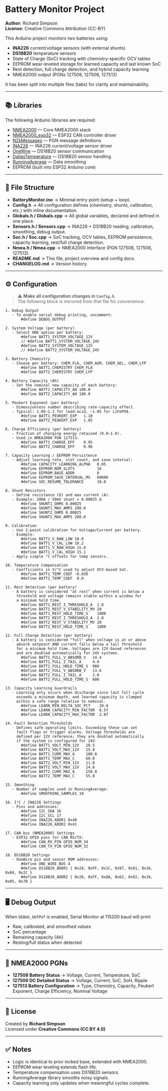 # Battery Monitor Project

**Author:** Richard Simpson  
**License:** Creative Commons Attribution (CC-BY)  

This Arduino project monitors two batteries using:
- **INA226** current/voltage sensors (with external shunts)
- **DS18B20** temperature sensors
- State of Charge (SoC) tracking with chemistry-specific OCV tables
- EEPROM wear-leveled storage for learned capacity and last known SoC
- Rest detection, full charge detection, and hybrid capacity learning
- NMEA2000 output (PGNs 127508, 127506, 127513)

It has been split into multiple files (tabs) for clarity and maintainability.

---

## 📚 Libraries

The following Arduino libraries are required:

- [NMEA2000](https://github.com/ttlappalainen/NMEA2000) — Core NMEA2000 stack
- [NMEA2000_esp32](https://github.com/ttlappalainen/NMEA2000_esp32) — ESP32 CAN controller driver
- [N2kMessages](https://github.com/ttlappalainen/NMEA2000/tree/master/N2kMessages) — PGN message definitions
- [INA226](https://github.com/RobTillaart/INA226) — INA226 current/voltage sensor driver
- [OneWire](https://github.com/PaulStoffregen/OneWire) — DS18B20 sensor communication
- [DallasTemperature](https://github.com/milesburton/Arduino-Temperature-Control-Library) — DS18B20 sensor handling
- [RunningAverage](https://github.com/RobTillaart/Arduino/tree/master/libraries/RunningAverage) — Data smoothing
- EEPROM (built into ESP32 Arduino core)

---

## 📂 File Structure

- **BatteryMonitor.ino** → Minimal entry point (setup + loop).
- **Config.h** → All configuration defines (chemistry, shunts, calibration, etc.) with inline documentation.
- **Globals.h / Globals.cpp** → All global variables, declared and defined in one place.
- **Sensors.h / Sensors.cpp** → INA226 + DS18B20 reading, calibration, smoothing, debug output.
- **Soc.h / Soc.cpp** → SoC tracking, OCV tables, EEPROM persistence, capacity learning, rest/full charge detection.
- **Nmea.h / Nmea.cpp** → NMEA2000 interface (PGN 127508, 127506, 127513).
- **README.md** → This file, project overview and config docs.
- **CHANGELOG.md** → Version history.

---

## ⚙️ Configuration

> ⚠️ **Make all configuration changes in `Config.h`.**  
> The following block is mirrored from that file for convenience.

```
1. Debug Output
   - To enable serial debug printing, uncomment:
       #define DEBUG_OUTPUT

2. System Voltage (per battery)
   - Select ONE option per battery:
       #define BATT1_SYSTEM_VOLTAGE_12V
       // #define BATT1_SYSTEM_VOLTAGE_24V
       #define BATT2_SYSTEM_VOLTAGE_12V
       // #define BATT2_SYSTEM_VOLTAGE_24V

3. Battery Chemistry
   - Choose per battery: CHEM_FLA, CHEM_AGM, CHEM_GEL, CHEM_LFP
       #define BATT1_CHEMISTRY CHEM_FLA
       #define BATT2_CHEMISTRY CHEM_LFP

4. Battery Capacity (Ah)
   - Set the nominal new capacity of each battery:
       #define BATT1_CAPACITY_AH 100.0
       #define BATT2_CAPACITY_AH 100.0

5. Peukert Exponent (per battery)
   - Dimensionless number describing rate-capacity effect.
   - Typical: 1.05–1.3 for lead-acid, ~1.05 for LiFePO4.
       #define BATT1_PEUKERT_EXP   1.10
       #define BATT2_PEUKERT_EXP   1.05

6. Charge Efficiency (per battery)
   - Fraction of charging energy retained (0.0–1.0).
   - Used in NMEA2000 PGN 127513.
       #define BATT1_CHARGE_EFF    0.95
       #define BATT2_CHARGE_EFF    0.96

7. Capacity Learning / EEPROM Persistence
   - Adjust learning rate, slot count, and save interval:
       #define CAPACITY_LEARNING_ALPHA   0.05
       #define EEPROM_NUM_SLOTS          16
       #define EEPROM_BASE_ADDR          0
       #define EEPROM_SAVE_INTERVAL_MS   60000
       #define SOC_RESUME_TOLERANCE      10.0

8. Shunt Resistors
   - Define resistance (Ω) and max current (A).
   - Example: 200A / 50mV shunt = 0.00025 Ω
       #define SHUNT1_OHMS 0.00025
       #define SHUNT1_MAX_AMPS 200.0
       #define SHUNT2_OHMS 0.00025
       #define SHUNT2_MAX_AMPS 200.0

9. Calibration
   - Use 2-point calibration for Voltage/Current per battery.
   - Example:
       #define BATT1_V_RAW_LOW 10.0
       #define BATT1_V_CAL_LOW 10.2
       #define BATT1_V_RAW_HIGH 15.0
       #define BATT1_V_CAL_HIGH 15.1
   - Apply simple °C offsets for temp sensors.

10. Temperature Compensation
   - Coefficients in V/°C used to adjust OCV-based SoC.
       #define BATT1_TEMP_COEF -0.030
       #define BATT2_TEMP_COEF  0.0

11. Rest Detection (per battery)
   - A battery is considered "at rest" when current is below a
     threshold and voltage remains stable within a window for
     a minimum hold time.
       #define BATT1_REST_I_THRESHOLD_A  2.0
       #define BATT1_REST_V_STABILITY_MV 20
       #define BATT1_REST_HOLD_TIME_S    1800
       #define BATT2_REST_I_THRESHOLD_A  2.0
       #define BATT2_REST_V_STABILITY_MV 20
       #define BATT2_REST_HOLD_TIME_S    1800

12. Full Charge Detection (per battery)
   - A battery is considered "full" when voltage is at or above
     absorb setpoint AND current falls below a tail threshold
     for a minimum hold time. Voltages are 12V-based references
     and are doubled automatically for 24V systems.
       #define BATT1_FULL_V_ABSORB_V   14.4
       #define BATT1_FULL_I_TAIL_A     4.0
       #define BATT1_FULL_HOLD_TIME_S  900
       #define BATT2_FULL_V_ABSORB_V   13.6
       #define BATT2_FULL_I_TAIL_A     2.0
       #define BATT2_FULL_HOLD_TIME_S  600

13. Capacity Learning Guardrails
   - Learning only occurs when discharge since last full cycle
     exceeds a minimum depth, and learned capacity is clamped
     within a safe range relative to nominal.
       #define LEARN_MIN_DELTA_SOC_PCT    20.0
       #define LEARN_CAPACITY_MIN_FACTOR  0.5f
       #define LEARN_CAPACITY_MAX_FACTOR  2.0f

14. Fault Detection Thresholds
   - Defines safe operating limits. Exceeding these can set
     fault flags or trigger alarms. Voltage thresholds are
     defined per 12V reference; they are doubled automatically
     if the system is configured for 24V.
       #define BATT1_VOLT_MIN_12V   10.5
       #define BATT1_VOLT_MAX_12V   15.0
       #define BATT1_CURR_MAX_A     180.0
       #define BATT1_TEMP_MAX_C     60.0
       #define BATT2_VOLT_MIN_12V   11.0
       #define BATT2_VOLT_MAX_12V   14.6
       #define BATT2_CURR_MAX_A     150.0
       #define BATT2_TEMP_MAX_C     55.0

15. Smoothing
   - Number of samples used in RunningAverage:
       #define SMOOTHING_SAMPLES 10

16. I²C / INA226 Settings
   - Pins and addresses:
       #define I2C_SDA 16
       #define I2C_SCL 17
       #define INA226_ADDR1 0x40
       #define INA226_ADDR2 0x41

17. CAN bus (NMEA2000) Settings
   - ESP32 GPIO pins for CAN RX/TX:
       #define CAN_RX_PIN GPIO_NUM_34
       #define CAN_TX_PIN GPIO_NUM_32

18. DS18B20 Settings
   - OneWire pin and sensor ROM addresses:
       #define ONE_WIRE_BUS 4
       #define DS18B20_ADDR1 { 0x28, 0xFF, 0x1C, 0x97, 0x91, 0x16, 0x04, 0x2C }
       #define DS18B20_ADDR2 { 0x28, 0xFF, 0x8A, 0x62, 0x92, 0x16, 0x05, 0x7B }
```

---

## 🖥️ Debug Output

When `DEBUG_OUTPUT` is enabled, Serial Monitor at 115200 baud will print:
- Raw, calibrated, and smoothed values
- SoC percentage
- Remaining capacity (Ah)
- Resting/full status when detected

---

## 📡 NMEA2000 PGNs

- **127508 Battery Status** → Voltage, Current, Temperature, SoC
- **127506 DC Detailed Status** → Voltage, Current, SoC, SoH, Ripple
- **127513 Battery Configuration** → Type, Chemistry, Capacity, Peukert Exponent, Charge Efficiency, Nominal Voltage

---

## 📜 License

Created by **Richard Simpson**  
Licensed under **Creative Commons (CC BY 4.0)**

---

## ✅ Notes
- Logic is identical to prior locked base, extended with NMEA2000.
- EEPROM wear leveling extends flash life.
- Temperature compensation uses DS18B20 sensors.
- RunningAverage library smooths noisy signals.
- Capacity learning only updates when meaningful cycles complete.
